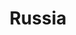 ---
lang: en
order: 7501171
title: Russia
country:
  en: Russia
  de: Росси́я
updated: 2019-11-22
updatemsg:
relatedpages:
policies:
  - title:
      ru: "ГОСТ Р 52872-2012 Интернет-ресурсы. Требования доступности для инвалидов по зрению"
      en: "GOST R 52872-2012 Internet resources. Accessibility requirements for the visually impaired"
    url:
      ru: http://protect.gost.ru/v.aspx?control=8&id=176157
    updated: 2014
    wcagver: WCAG 2.0 derivate
    enactdate: 2014
    type: Voluntary standard
    ministries:
      - title:
          ru: "Federal Agency for Technical Regulation and Metrology"
        url:
          ru: "http://www.gost.ru"
    webonly: true
    scope:
    documents:
      - title:
          en: "PDF version of ГОСТ Р 52872-2012"
        url:
          en: http://ifap.ru/library/gost/528722012.pdf
---